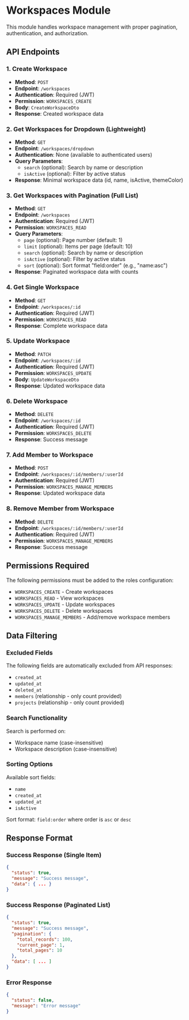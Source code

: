 # Workspaces Module

This module handles workspace management with proper pagination, authentication, and authorization.

## API Endpoints

### 1. Create Workspace
- **Method**: `POST`
- **Endpoint**: `/workspaces`
- **Authentication**: Required (JWT)
- **Permission**: `WORKSPACES_CREATE`
- **Body**: `CreateWorkspaceDto`
- **Response**: Created workspace data

### 2. Get Workspaces for Dropdown (Lightweight)
- **Method**: `GET`
- **Endpoint**: `/workspaces/dropdown`
- **Authentication**: None (available to authenticated users)
- **Query Parameters**:
  - `search` (optional): Search by name or description
  - `isActive` (optional): Filter by active status
- **Response**: Minimal workspace data (id, name, isActive, themeColor)

### 3. Get Workspaces with Pagination (Full List)
- **Method**: `GET`
- **Endpoint**: `/workspaces`
- **Authentication**: Required (JWT)
- **Permission**: `WORKSPACES_READ`
- **Query Parameters**:
  - `page` (optional): Page number (default: 1)
  - `limit` (optional): Items per page (default: 10)
  - `search` (optional): Search by name or description
  - `isActive` (optional): Filter by active status
  - `sort` (optional): Sort format "field:order" (e.g., "name:asc")
- **Response**: Paginated workspace data with counts

### 4. Get Single Workspace
- **Method**: `GET`
- **Endpoint**: `/workspaces/:id`
- **Authentication**: Required (JWT)
- **Permission**: `WORKSPACES_READ`
- **Response**: Complete workspace data

### 5. Update Workspace
- **Method**: `PATCH`
- **Endpoint**: `/workspaces/:id`
- **Authentication**: Required (JWT)
- **Permission**: `WORKSPACES_UPDATE`
- **Body**: `UpdateWorkspaceDto`
- **Response**: Updated workspace data

### 6. Delete Workspace
- **Method**: `DELETE`
- **Endpoint**: `/workspaces/:id`
- **Authentication**: Required (JWT)
- **Permission**: `WORKSPACES_DELETE`
- **Response**: Success message

### 7. Add Member to Workspace
- **Method**: `POST`
- **Endpoint**: `/workspaces/:id/members/:userId`
- **Authentication**: Required (JWT)
- **Permission**: `WORKSPACES_MANAGE_MEMBERS`
- **Response**: Updated workspace data

### 8. Remove Member from Workspace
- **Method**: `DELETE`
- **Endpoint**: `/workspaces/:id/members/:userId`
- **Authentication**: Required (JWT)
- **Permission**: `WORKSPACES_MANAGE_MEMBERS`
- **Response**: Success message

## Permissions Required

The following permissions must be added to the roles configuration:
- `WORKSPACES_CREATE` - Create workspaces
- `WORKSPACES_READ` - View workspaces
- `WORKSPACES_UPDATE` - Update workspaces
- `WORKSPACES_DELETE` - Delete workspaces
- `WORKSPACES_MANAGE_MEMBERS` - Add/remove workspace members

## Data Filtering

### Excluded Fields
The following fields are automatically excluded from API responses:
- `created_at`
- `updated_at` 
- `deleted_at`
- `members` (relationship - only count provided)
- `projects` (relationship - only count provided)

### Search Functionality
Search is performed on:
- Workspace name (case-insensitive)
- Workspace description (case-insensitive)

### Sorting Options
Available sort fields:
- `name`
- `created_at`
- `updated_at`
- `isActive`

Sort format: `field:order` where order is `asc` or `desc`

## Response Format

### Success Response (Single Item)
```json
{
  "status": true,
  "message": "Success message",
  "data": { ... }
}
```

### Success Response (Paginated List)
```json
{
  "status": true,
  "message": "Success message",
  "pagination": {
    "total_records": 100,
    "current_page": 1,
    "total_pages": 10
  },
  "data": [ ... ]
}
```

### Error Response
```json
{
  "status": false,
  "message": "Error message"
}
```

